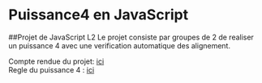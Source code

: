 # Puissance4 en JavaScript
##Projet de JavaScript L2
Le projet consiste par groupes de 2 de realiser un puissance 4 avec une verification automatique des alignement.  
  
Compte rendue du projet: [ici](https://github.com/Idrash/Puissance4-JS/blob/master/Rapport-de-Projet-Programmation-Web-avanc%C3%A9e-c%C3%B4t%C3%A9-client.pdf)  
Regle du puissance 4 : [ici](https://fr.wikipedia.org/wiki/Puissance_4)
